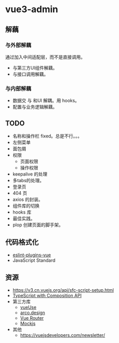 # vue3-admin

## 解藕
### 与外部解藕
通过加入中间适配层，而不是直接调用。
* 与第三方UI组件解藕。
* 与接口调用解藕。

### 与内部解藕
* 数据交 与 和UI 解耦。用 hooks。
* 配置与业务逻辑解藕。

## TODO
* 名称和操作栏 fixed。总是不行。。。
* 左侧菜单
* 面包屑
* 权限
  * 页面权限
  * 操作权限
* keepalive 的处理
* 多tabs的处理。
* 登录页
* 404 页
* axios 的封装。
* 组件库的切换
* hooks 库
* 最佳实践。
* plop 创建页面的脚手架。

## 代码格式化
* [eslint-plugins-vue](https://eslint.vuejs.org/rules/)
* JavaScript Standard

## 资源
* https://v3.cn.vuejs.org/api/sfc-script-setup.html
* [TypeScript with Composition API](https://vuejs.org/guide/typescript/composition-api.html)
* 第三方库
  * [vueUse](https://vueuse.org/core/onclickoutside)
  * [arco.design](https://arco.design/vue/docs/start)
  * [Vue Router](https://router.vuejs.org/zh/guide/essentials/nested-routes.html#%E5%B5%8C%E5%A5%97%E8%B7%AF%E7%94%B1)
  * [Mockjs](https://github.com/nuysoft/Mock/wiki/Mock.mock())
* 其他
  * https://vuejsdevelopers.com/newsletter/
